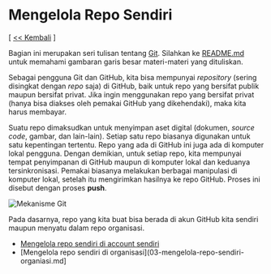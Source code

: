 # Mengelola Repo Sendiri

[ [<< Kembali](README.md) ]

Bagian ini merupakan seri tulisan tentang [Git](https://git-scm.com/). Silahkan ke [README.md](README.md) untuk memahami gambaran garis besar materi-materi yang dituliskan.

Sebagai pengguna Git dan GitHub, kita bisa mempunyai *repository* (sering disingkat dengan *repo* saja) di GitHub, baik untuk repo yang bersifat publik maupun bersifat privat. Jika ingin menggunakan repo yang bersifat privat (hanya bisa diakses oleh pemakai GitHub yang dikehendaki), maka kita harus membayar.

Suatu repo dimaksudkan untuk menyimpan aset digital (dokumen, *source code*, gambar, dan lain-lain). Setiap satu repo biasanya digunakan untuk satu kepentingan tertentu. Repo yang ada di GitHub ini juga ada di komputer lokal pengguna. Dengan demikian, untuk setiap repo, kita mempunyai tempat penyimpanan di GitHub maupun di komputer lokal dan keduanya tersinkronisasi. Pemakai biasanya melakukan berbagai manipulasi di komputer lokal, setelah itu mengirimkan hasilnya ke repo GitHub. Proses ini disebut dengan proses **push**. 

![Mekanisme Git](images/02/git-repo-sendiri.jpg)

Pada dasarnya, repo yang kita buat bisa berada di akun GitHub kita sendiri maupun menyatu dalam repo organisasi.

* [Mengelola repo sendiri di account sendiri](03-mengelola-repo-sendiri-account.md)
* [Mengelola repo sendiri di organisasi](03-mengelola-repo-sendiri-organiasi.md]

